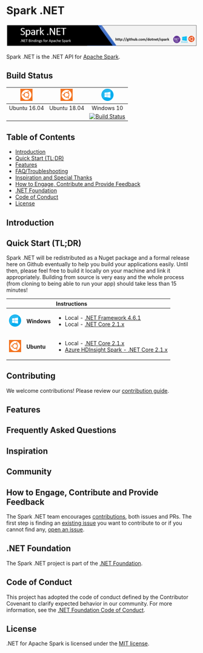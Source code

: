 # Spark .NET

![Icon](docs/img/spark-dot-net-logo.PNG)

Spark .NET is the .NET API for [Apache Spark](https://spark.apache.org/).

## Build Status
| ![Ubuntu icon](docs/img/ubuntu-icon-32.png) | ![Ubuntu icon](docs/img/ubuntu-icon-32.png) | ![Windows icon](docs/img/windows-icon-32.png) |
| :---:         |     :---:      |          :---: |
| Ubuntu 16.04 | Ubuntu 18.04 | Windows 10 |
| | | [![Build Status](https://dnceng.visualstudio.com/internal/_apis/build/status/spark.net?branchName=master)](https://dnceng.visualstudio.com/internal/_build/latest?definitionId=301?branchName=master)|

## Table of Contents

- [Introduction](#introduction)
- [Quick Start (TL;DR)](#quick-start)
- [Features](docs/features.md)
- [FAQ/Troubleshooting](#faq)
- [Inspiration and Special Thanks](#inspiration)
- [How to Engage, Contribute and Provide Feedback](#community)
- [.NET Foundation](#net-foundation)
- [Code of Conduct](#code-of-conduct)
- [License](#license)

<a name="introduction"></a>
## Introduction

<a name="quick-start"></a>
## Quick Start (TL;DR)

Spark .NET will be redistributed as a Nuget package and a formal release here on Github eventually to help you build your applications easily. Until then, please feel free to build it locally on your machine and link it appropriately. Building from source is very easy and the whole process (from cloning to being able to run your app) should take less than 15 minutes!

| |  | Instructions |
| :---: | :---         |      :--- |
| ![Windows icon](docs/img/windows-icon-32.png) | **Windows**    | <ul><li>Local - [.NET Framework 4.6.1](docs/building/windows-instructions.md#using-visual-studio-for-net-framework-461)</li><li>Local - [.NET Core 2.1.x](docs/building/windows-instructions.md#using-net-core-cli-for-net-core-21x)</li><ul>    |
| ![Ubuntu icon](docs/img/ubuntu-icon-32.png) | **Ubuntu**     | <ul><li>Local - [.NET Core 2.1.x](docs/building/ubuntu-instructions.md)</li><li>[Azure HDInsight Spark - .NET Core 2.1.x](deployment/README.md)</li></ul>      |

## Contributing
We welcome contributions! Please review our [contribution guide](CONTRIBUTING.md).

<a name="features"></a>
## Features

<a name="faq"></a>
## Frequently Asked Questions 
 
<a name="inspiration"></a>
## Inspiration

## Community

<a name="contact"></a>
## How to Engage, Contribute and Provide Feedback

The Spark .NET team encourages [contributions](docs/contributing.md), both issues and PRs. The first step is finding an [existing issue](https://github.com/dotnet/spark/issues) you want to contribute to or if you cannot find any, [open an issue](https://github.com/dotnet/spark/issues?utf8=%E2%9C%93&q=is%3Aissue+is%3Aopen+).

<a name="net-foundation"></a>
## .NET Foundation

The Spark .NET project is part of the [.NET Foundation](http://www.dotnetfoundation.org).

<a name="code-of-conduct"></a>
## Code of Conduct

This project has adopted the code of conduct defined by the Contributor Covenant
to clarify expected behavior in our community.
For more information, see the [.NET Foundation Code of Conduct](https://dotnetfoundation.org/code-of-conduct).

<a name="license"></a>
## License

.NET for Apache Spark is licensed under the [MIT license](LICENSE).
